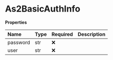 # As2BasicAuthInfo

**Properties**

| Name     | Type | Required | Description |
| :------- | :--- | :------- | :---------- |
| password | str  | ❌       |             |
| user     | str  | ❌       |             |

